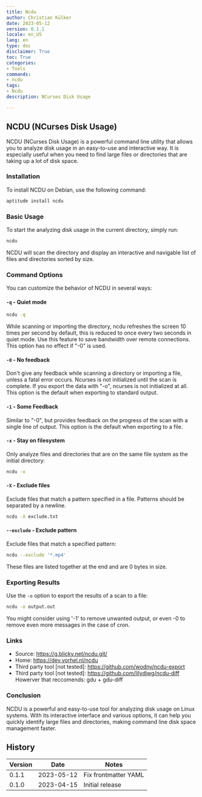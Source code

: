 ```yaml
---
title: Ncdu
author: Christian Külker
date: 2023-05-12
version: 0.1.1
locale: en_US
lang: en
type: doc
disclaimer: True
toc: True
categories:
- Tools
commands:
- ncdu
tags:
- Ncdu
description: NCurses Disk Usage

---
```


## NCDU (NCurses Disk Usage)

NCDU (NCurses Disk Usage) is a powerful command line utility that allows you to
analyze disk usage in an easy-to-use and interactive way. It is especially
useful when you need to find large files or directories that are taking up a
lot of disk space.

### Installation

To install NCDU on Debian, use the following command:

```bash
aptitude install ncdu
```

### Basic Usage

To start the analyzing disk usage in the current directory, simply run:

```bash
ncdu
```

NCDU will scan the directory and display an interactive and navigable list of
files and directories sorted by size.

### Command Options

You can customize the behavior of NCDU in several ways:

#### `-q` - Quiet mode

```bash
ncdu -q
```

While scanning or importing the directory, ncdu refreshes the screen 10 times
per second by default, this is reduced to once every two seconds in quiet mode.
Use this feature to save bandwidth over remote connections. This option has no
effect if "-0" is used.


####  `-0` - No feedback

Don't give any feedback while scanning a directory or importing a file, unless
a fatal error occurs. Ncurses is not initialized until the scan is complete. If
you export the data with "-o", ncurses is not initialized at all. This option
is the default when exporting to standard output.

#### `-1` - Some Feedback

Similar to "-0", but provides feedback on the progress of the scan with a
single line of output. This option is the default when exporting to a file.

#### `-x` - Stay on filesystem

Only analyze files and directories that are on the same file system as the
initial directory:

```bash
ncdu -x
```

#### `-X` - Exclude files

Exclude files that match a pattern specified in a file. Patterns should be
separated by a newline.

```bash
ncdu -X exclude.txt
```

#### `--exclude` - Exclude pattern

Exclude files that match a specified pattern:

```bash
ncdu --exclude '*.mp4'
```

These files are listed together at the end and are 0 bytes in size.

### Exporting Results

Use the `-o` option to export the results of a scan to a file:

```bash
ncdu -o output.out
```

You might consider using '-1' to remove unwanted output, or even -0 to remove
even more messages in the case of cron.

### Links

- Source: <https://g.blicky.net/ncdu.git/>
- Home: <https://dev.yorhel.nl/ncdu>
- Third party tool [not tested]: <https://github.com/wodny/ncdu-export>
- Third party tool [not tested]: <https://github.com/lilydjwg/ncdu-diff>
  Howerver that reccomends: gdu + gdu-diff

### Conclusion

NCDU is a powerful and easy-to-use tool for analyzing disk usage on Linux
systems. With its interactive interface and various options, it can help you
quickly identify large files and directories, making command line disk space
management faster.

## History

| Version | Date       | Notes                                                |
| ------- | ---------- | ---------------------------------------------------- |
| 0.1.1   | 2023-05-12 | Fix frontmatter YAML                                 |
| 0.1.0   | 2023-04-15 | Initial release                                      |
 
